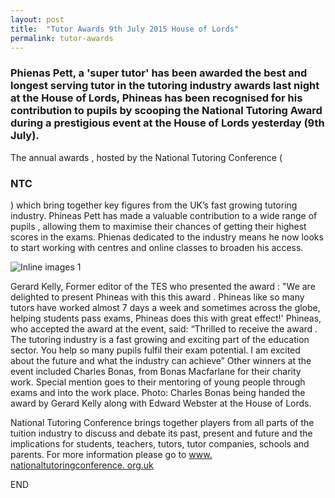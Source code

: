 ```yaml
---
layout: post
title:  "Tutor Awards 9th July 2015 House of Lords"
permalink: tutor-awards
---
```

### Phienas Pett, a 'super tutor' has been  awarded  the best and longest serving tutor in the tutoring industry  awards  last night at the House of Lords, Phineas has been recognised for his contribution to pupils by scooping the National Tutoring  Award  during a prestigious event at the House of Lords yesterday (9th July).

The annual  awards  , hosted by the National Tutoring Conference ( 

### NTC

) which bring together key figures from the UK’s fast growing tutoring industry. Phineas Pett has made a valuable contribution to a wide range of pupils , allowing them to maximise their chances of getting their highest scores in the exams. Phienas dedicated to the industry means he now looks to start working with centres and online classes to broaden his access.

![Inline images 1](https://mail.google.com/mail/ca/u/0/?ui=2&ik=004acebe0b&view=fimg&th=14e783fcfcaeecbf&attid=0.1&disp=emb&realattid=ii_14e783b1c101fbd0&attbid=ANGjdJ-MfStjtbwl2XMKfMpFhsac03zseyf7sewScWrd1xtjuaGpoEPoJOilxA8TA_FYh0X6boZteAIqMv_Q-LICW1rMS318hFHleSX7VyM1v5wu7aZRTwgnVtuwqvQ&sz=w1124-h632&ats=1436984746323&rm=14e783fcfcaeecbf&zw&atsh=1)

Gerard Kelly, Former editor of the TES who presented the  award  : "We are
delighted to present Phineas with this this  award  . Phineas like so many
tutors have worked almost 7 days a week and sometimes across the globe,
helping students pass exams, Phineas does this with great effect!' Phineas,
who accepted the  award  at the event, said: “Thrilled to receive the  award
. The tutoring industry is a fast growing and exciting part of the education
sector. You help so many pupils fulfil their exam potential. I am excited
about the future and what the industry can achieve” Other winners at the event
included Charles Bonas, from Bonas Macfarlane for their charity work. Special
mention goes to their mentoring of young people through exams and into the
work place. Photo: Charles Bonas being handed the  award  by Gerard Kelly
along with Edward Webster at the House of Lords.

National Tutoring Conference brings together players from all parts of the
tuition industry to discuss and debate its past, present and future and the
implications for students, teachers, tutors, tutor companies, schools and
parents. For more information please go to [ www.  nationaltutoringconference.
org.uk ](http://www.nationaltutoringconference.org.uk/)

END
